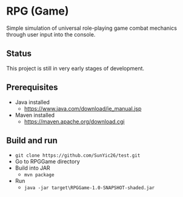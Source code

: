 # RPG (Game)

Simple simulation of universal role-playing game combat mechanics through user input into the console.

## Status

This project is still in very early stages of development.



## Prerequisites
* Java installed
  * https://www.java.com/download/ie_manual.jsp
* Maven installed
  * https://maven.apache.org/download.cgi

## Build and run
* `git clone https://github.com/SunYic26/test.git`
* Go to RPGGame directory
* Build into JAR
  * `mvn package`
* Run
  * `java -jar target\RPGGame-1.0-SNAPSHOT-shaded.jar`

